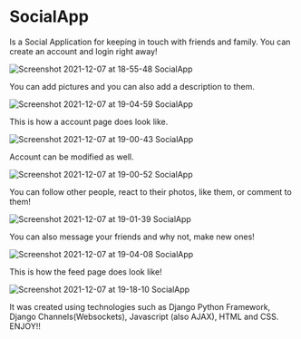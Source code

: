 # SocialApp
Is a Social Application for keeping in touch with friends and family.
You can create an account and login right away!

![Screenshot 2021-12-07 at 18-55-48 SocialApp](https://user-images.githubusercontent.com/90518975/147820861-d7d07d4a-e27f-4598-aec4-bfcd51632fed.png)

You can add pictures and you can also add a description to them. 

![Screenshot 2021-12-07 at 19-04-59 SocialApp](https://user-images.githubusercontent.com/90518975/147820935-ac5998ed-e1c5-46bc-aaaf-d2aed2ccce08.png)

This is how a account page does look like.

![Screenshot 2021-12-07 at 19-00-43 SocialApp](https://user-images.githubusercontent.com/90518975/147820958-48b5cfca-8593-4aa6-aa7e-2a00ffb1d9f6.png)

Account can be modified as well.

![Screenshot 2021-12-07 at 19-00-52 SocialApp](https://user-images.githubusercontent.com/90518975/147821012-a39a3183-b34f-4fd0-bfab-c89293f5db98.png)

You can follow other people, react to their photos, like them, or comment to them!

![Screenshot 2021-12-07 at 19-01-39 SocialApp](https://user-images.githubusercontent.com/90518975/147821124-83c67266-a08a-4fb6-8310-5f0e2e35e315.png)

You can also message your friends and why not, make new ones!

![Screenshot 2021-12-07 at 19-04-08 SocialApp](https://user-images.githubusercontent.com/90518975/147821205-4250bfde-2342-4a06-8d3e-1f5df1c3acf5.png)

This is how the feed page does look like!

![Screenshot 2021-12-07 at 19-18-10 SocialApp](https://user-images.githubusercontent.com/90518975/147821231-24652e33-7ec7-46bb-adf3-d36d32fbf7e8.png)

It was created using technologies such as Django Python Framework, Django Channels(Websockets), Javascript (also AJAX), HTML and CSS. 
ENJOY!!
